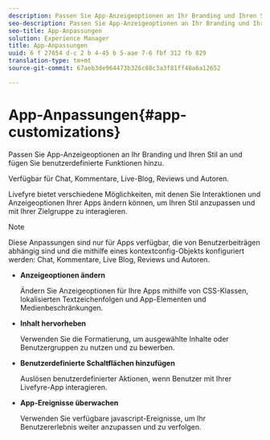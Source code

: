 ```yaml
---
description: Passen Sie App-Anzeigeoptionen an Ihr Branding und Ihren Stil an und fügen Sie benutzerdefinierte Funktionen hinzu.
seo-description: Passen Sie App-Anzeigeoptionen an Ihr Branding und Ihren Stil an und fügen Sie benutzerdefinierte Funktionen hinzu.
seo-title: App-Anpassungen
solution: Experience Manager
title: App-Anpassungen
uuid: 6 f 27654 d-c 2 b 4-45 b 5-aae 7-6 fbf 312 fb 829
translation-type: tm+mt
source-git-commit: 67aeb3de964473b326c88c3a3f81ff48a6a12652

---
```



# App-Anpassungen{#app-customizations}

Passen Sie App-Anzeigeoptionen an Ihr Branding und Ihren Stil an und fügen Sie benutzerdefinierte Funktionen hinzu.

Verfügbar für Chat, Kommentare, Live-Blog, Reviews und Autoren.

Livefyre bietet verschiedene Möglichkeiten, mit denen Sie Interaktionen und Anzeigeoptionen Ihrer Apps ändern können, um Ihren Stil anzupassen und mit Ihrer Zielgruppe zu interagieren.

>[!NOTE]
>
>Diese Anpassungen sind nur für Apps verfügbar, die von Benutzerbeiträgen abhängig sind und die mithilfe eines kontextconfig-Objekts konfiguriert werden: Chat, Kommentare, Live Blog, Reviews und Autoren.

* **Anzeigeoptionen ändern**

   Ändern Sie Anzeigeoptionen für Ihre Apps mithilfe von CSS-Klassen, lokalisierten Textzeichenfolgen und App-Elementen und Medienbeschränkungen.

* **Inhalt hervorheben**

   Verwenden Sie die Formatierung, um ausgewählte Inhalte oder Benutzergruppen zu nutzen und zu bewerben.

* **Benutzerdefinierte Schaltflächen hinzufügen**

   Auslösen benutzerdefinierter Aktionen, wenn Benutzer mit Ihrer Livefyre-App interagieren.

* **App-Ereignisse überwachen**

   Verwenden Sie verfügbare javascript-Ereignisse, um Ihr Benutzererlebnis weiter anzupassen und zu verfolgen.


